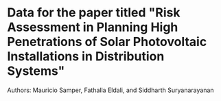 # Data for the paper titled "Risk Assessment in Planning High Penetrations of Solar Photovoltaic Installations in Distribution Systems" 
Authors: Mauricio Samper, Fathalla Eldali, and Siddharth Suryanarayanan
